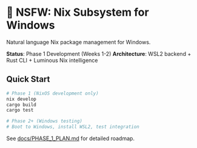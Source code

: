 # 🚀 NSFW: Nix Subsystem for Windows

Natural language Nix package management for Windows.

**Status**: Phase 1 Development (Weeks 1-2)
**Architecture**: WSL2 backend + Rust CLI + Luminous Nix intelligence

## Quick Start

```bash
# Phase 1 (NixOS development only)
nix develop
cargo build
cargo test

# Phase 2+ (Windows testing)
# Boot to Windows, install WSL2, test integration
```

See [docs/PHASE_1_PLAN.md](docs/PHASE_1_PLAN.md) for detailed roadmap.

